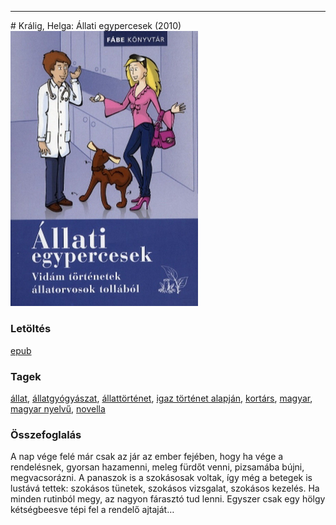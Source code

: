 <hr/>
# <a name="id_928">Králig, Helga: Állati egypercesek (2010)</a>
<img src="https://github.com/BercziSandor/calibre_lib/raw/main/main/Kralig%2C%20Helga/Allati%20egypercesek%20%28928%29/cover.jpg" alt="cover" width="300"/>

### Letöltés
[epub](https://github.com/BercziSandor/calibre_lib/raw/main/main/Kralig%2C%20Helga/Allati%20egypercesek%20%28928%29/Allati%20egypercesek%20-%20Kralig%2C%20Helga.epub)

### Tagek
[állat](https://github.com/berczisandor/calibre_lib/blob/main/main/_tags/%c3%a1llat.md), [állatgyógyászat](https://github.com/berczisandor/calibre_lib/blob/main/main/_tags/%c3%a1llatgy%c3%b3gy%c3%a1szat.md), [állattörténet](https://github.com/berczisandor/calibre_lib/blob/main/main/_tags/%c3%a1llatt%c3%b6rt%c3%a9net.md), [igaz történet alapján](https://github.com/berczisandor/calibre_lib/blob/main/main/_tags/igaz%20t%c3%b6rt%c3%a9net%20alapj%c3%a1n.md), [kortárs](https://github.com/berczisandor/calibre_lib/blob/main/main/_tags/kort%c3%a1rs.md), [magyar](https://github.com/berczisandor/calibre_lib/blob/main/main/_tags/magyar.md), [magyar nyelvű](https://github.com/berczisandor/calibre_lib/blob/main/main/_tags/magyar%20nyelv%c5%b1.md), [novella](https://github.com/berczisandor/calibre_lib/blob/main/main/_tags/novella.md)

### Összefoglalás
<div>
<p>A nap vége felé már csak az jár az ember fejében, hogy ha vége a rendelésnek, gyorsan hazamenni, meleg fürdőt venni, pizsamába bújni, megvacsorázni. A panaszok is a szokásosak voltak, így még a betegek is lustává tettek: szokásos tünetek, szokásos vizsgalat, szokásos kezelés. Ha minden rutinból megy, az nagyon fárasztó tud lenni. Egyszer csak egy hölgy kétségbeesve tépi fel a rendelő ajtaját…</p></div>


